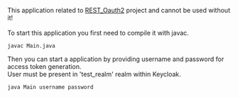 This application related to [REST_Oauth2](https://github.com/pentagrot/REST_Oauth2) project and cannot be used without it! <br><br>
To start this application you first need to compile it with javac.
```
javac Main.java
```
Then you can start a application by providing username and password for access token generation. <br>
User must be present in 'test_realm' realm within Keycloak.
```
java Main username password
```
